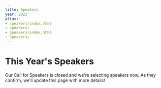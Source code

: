 ```yaml
---
title: Speakers
year: 2023
alias:
- speakers/index.html
- speakers/
- Speakers/index.html
- Speakers/
---
```


# This Year's Speakers

<div class="icon-hr"></div>

Our Call for Speakers is closed and we're selecting speakers now. As they confirm, we'll update this page with more details!